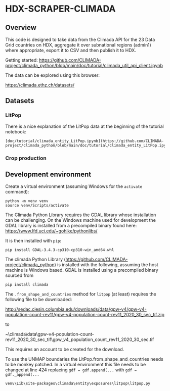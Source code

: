 # HDX-SCRAPER-CLIMADA

## Overview

This code is designed to take data from the Climada API for the 23 Data Grid countries on HDX,
aggregate it over subnational regions (admin1) where appropriate, export it to CSV and then publish
it to HDX.

Getting started:
https://github.com/CLIMADA-project/climada_python/blob/main/doc/tutorial/climada_util_api_client.ipynb

The data can be explored using this browser:

https://climada.ethz.ch/datasets/


## Datasets

### LitPop

There is a nice explanation of the LitPop data at the beginning of the tutorial notebook:

```
[doc/tutorial/climada_entity_LitPop.ipynb](https://github.com/CLIMADA-project/climada_python/blob/main/doc/tutorial/climada_entity_LitPop.ipynb)
```

### Crop production



## Development environment
Create a virtual environment (assuming Windows for the `activate` command):

```shell
python -m venv venv
source venv/Scripts/activate
```

The Climada Python Library requires the GDAL library whose installation can be challenging. On the
Windows machine used for development the GDAL library is installed from a precompiled binary found
here: https://www.lfd.uci.edu/~gohlke/pythonlibs/

It is then installed with `pip`:

```shell
pip install GDAL-3.4.3-cp310-cp310-win_amd64.whl
```

The climada Python Library (https://github.com/CLIMADA-project/climada_python) is installed with the
following, assuming the host machine is Windows based. GDAL is installed using a precompiled binary
sourced from 

```shell
pip install climada
```

The `.from_shape_and_countries` method for `litpop` (at least) requires the following file to be downloaded:

http://sedac.ciesin.columbia.edu/downloads/data/gpw-v4/gpw-v4-population-count-rev11/gpw-v4-population-count-rev11_2020_30_sec_tif.zip

to

~\climada\data\gpw-v4-population-count-rev11_2020_30_sec_tif\gpw_v4_population_count_rev11_2020_30_sec.tif

This requires an account to be created for the download.

To use the UNMAP boundaries the LitPop.from_shape_and_countries needs to be monkey patched. In a virtual environment this file needs to be
changed at line 424 replacing `gdf = gdf.append(...` with `gdf = gdf._append(...`

```
venv\Lib\site-packages\climada\entity\exposures\litpop\litpop.py
```





